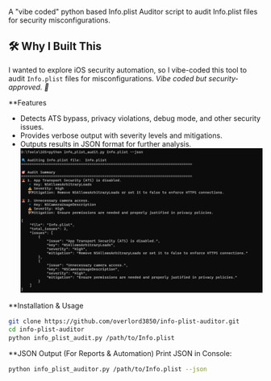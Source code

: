 A "vibe coded" python based Info.plist Auditor script to audit Info.plist files for security misconfigurations.
## 🛠 Why I Built This
I wanted to explore iOS security automation, so I vibe-coded this tool to audit `Info.plist` files for misconfigurations. 
*Vibe coded but security-approved. 🚀*

**Features
- Detects ATS bypass, privacy violations, debug mode, and other security issues.
- Provides verbose output with severity levels and mitigations.
- Outputs results in JSON format for further analysis.
![Alt text](Output.png)

**Installation & Usage
```sh
git clone https://github.com/overlord3850/info-plist-auditor.git
cd info-plist-auditor
python info_plist_audit.py /path/to/Info.plist

```

**JSON Output (For Reports & Automation)
Print JSON in Console:
```sh
python info_plist_auditor.py /path/to/Info.plist --json
```

